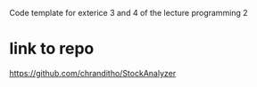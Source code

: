 Code template for exterice 3 and 4 of the lecture programming 2

# link to repo
https://github.com/chranditho/StockAnalyzer